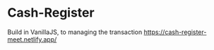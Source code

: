 # Cash-Register
Build in VanillaJS, to managing the transaction
https://cash-register-meet.netlify.app/
